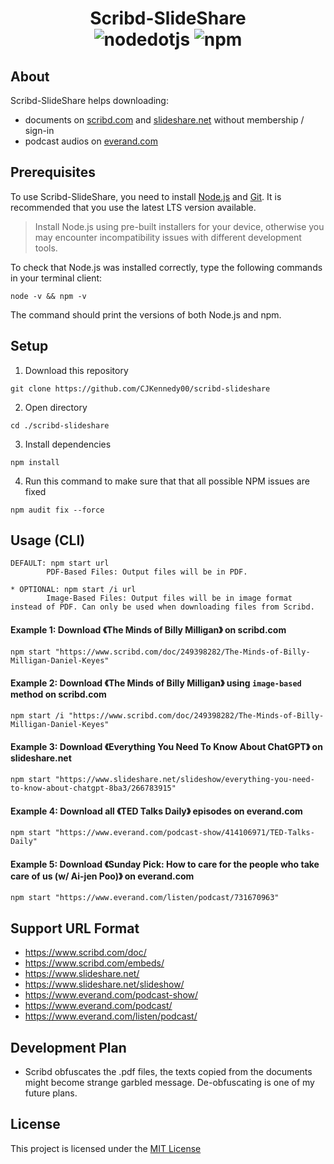 # <div align="center">Scribd-SlideShare</div><div align="center"> ![nodedotjs](https://img.shields.io/badge/node.js-v21.6-339933.svg?style=flat&logo=nodedotjs&logoColor=white)  ![npm](https://img.shields.io/badge/npm-10.2-dc2c35.svg?style=flat&logo=npm&logoColor=white)</div>

## About ##
Scribd-SlideShare helps downloading:
- documents on [scribd.com](https://www.scribd.com/) and [slideshare.net](https://www.slideshare.net/) without membership / sign-in  
- podcast audios on [everand.com](https://www.everand.com/podcasts)  

## Prerequisites ##
To use Scribd-SlideShare, you need to install [Node.js](https://nodejs.org/en/) and [Git](https://git-scm.com/downloads). It is recommended that you use the latest LTS version available.  

> Install Node.js using pre-built installers for your device, otherwise you may encounter incompatibility issues with different development tools.  

To check that Node.js was installed correctly, type the following commands in your terminal client:  
```console
node -v && npm -v
```
The command should print the versions of both Node.js and npm.  

## Setup ##
1. Download this repository  
```console
git clone https://github.com/CJKennedy00/scribd-slideshare
```
2. Open directory
```console
cd ./scribd-slideshare
```
3. Install dependencies
```console
npm install
```
4. Run this command to make sure that that all possible NPM issues are fixed
```console
npm audit fix --force
```

## Usage (CLI) ##
```console
DEFAULT: npm start url
        PDF-Based Files: Output files will be in PDF.

* OPTIONAL: npm start /i url
        Image-Based Files: Output files will be in image format instead of PDF. Can only be used when downloading files from Scribd.
```

#### Example 1: Download 《The Minds of Billy Milligan》 on scribd.com ####
```console
npm start "https://www.scribd.com/doc/249398282/The-Minds-of-Billy-Milligan-Daniel-Keyes"
```

#### Example 2: Download 《The Minds of Billy Milligan》 using `image-based` method on scribd.com ####
```console
npm start /i "https://www.scribd.com/doc/249398282/The-Minds-of-Billy-Milligan-Daniel-Keyes"
```

#### Example 3: Download 《Everything You Need To Know About ChatGPT》 on slideshare.net ####
```console
npm start "https://www.slideshare.net/slideshow/everything-you-need-to-know-about-chatgpt-8ba3/266783915"
```

#### Example 4: Download all 《TED Talks Daily》 episodes on everand.com ####
```console
npm start "https://www.everand.com/podcast-show/414106971/TED-Talks-Daily"
```

#### Example 5: Download 《Sunday Pick: How to care for the people who take care of us (w/ Ai-jen Poo)》 on everand.com ####
```console
npm start "https://www.everand.com/listen/podcast/731670963"
```

## Support URL Format ##
- https://www.scribd.com/doc/
- https://www.scribd.com/embeds/
- https://www.slideshare.net/
- https://www.slideshare.net/slideshow/
- https://www.everand.com/podcast-show/
- https://www.everand.com/podcast/
- https://www.everand.com/listen/podcast/

## Development Plan ##
- Scribd obfuscates the .pdf files, the texts copied from the documents might become strange garbled message. De-obfuscating is one of my future plans.

## License ##
This project is licensed under the [MIT License](LICENSE.md)
